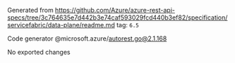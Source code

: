 Generated from https://github.com/Azure/azure-rest-api-specs/tree/3c764635e7d442b3e74caf593029fcd440b3ef82/specification/servicefabric/data-plane/readme.md tag: `6.5`

Code generator @microsoft.azure/autorest.go@2.1.168

No exported changes